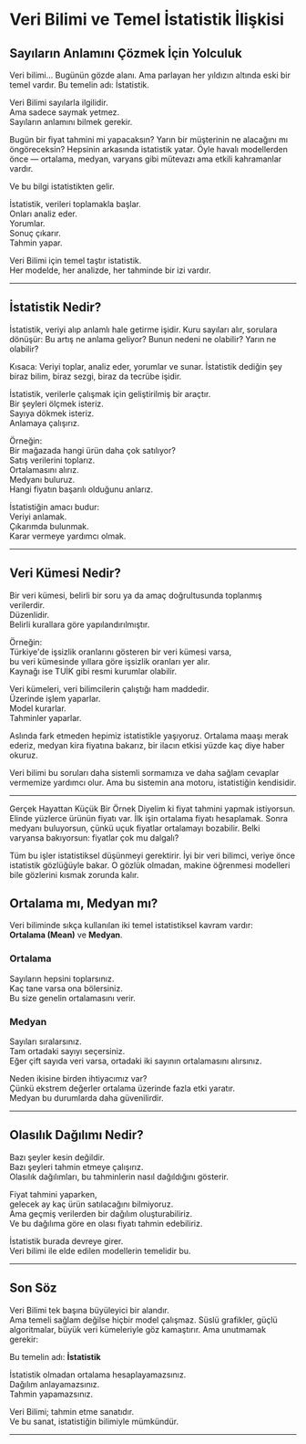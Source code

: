 # Veri Bilimi ve Temel İstatistik İlişkisi

## Sayıların Anlamını Çözmek İçin Yolculuk

Veri bilimi…
Bugünün gözde alanı.
Ama parlayan her yıldızın altında eski bir temel vardır.
Bu temelin adı: İstatistik.

Veri Bilimi sayılarla ilgilidir.  
Ama sadece saymak yetmez.  
Sayıların anlamını bilmek gerekir.  

Bugün bir fiyat tahmini mi yapacaksın?
Yarın bir müşterinin ne alacağını mı öngöreceksin?
Hepsinin arkasında istatistik yatar.
Öyle havalı modellerden önce — ortalama, medyan, varyans gibi mütevazı ama etkili kahramanlar vardır.

Ve bu bilgi istatistikten gelir.

İstatistik, verileri toplamakla başlar.  
Onları analiz eder.  
Yorumlar.  
Sonuç çıkarır.  
Tahmin yapar.  

Veri Bilimi için temel taştır istatistik.  
Her modelde, her analizde, her tahminde bir izi vardır.

---

## İstatistik Nedir?

İstatistik, veriyi alıp anlamlı hale getirme işidir.
Kuru sayıları alır, sorulara dönüşür:
Bu artış ne anlama geliyor?
Bunun nedeni ne olabilir?
Yarın ne olabilir?

Kısaca:
Veriyi toplar, analiz eder, yorumlar ve sunar.
İstatistik dediğin şey biraz bilim, biraz sezgi, biraz da tecrübe işidir.

İstatistik, verilerle çalışmak için geliştirilmiş bir araçtır.  
Bir şeyleri ölçmek isteriz.  
Sayıya dökmek isteriz.  
Anlamaya çalışırız.

Örneğin:  
Bir mağazada hangi ürün daha çok satılıyor?  
Satış verilerini toplarız.  
Ortalamasını alırız.  
Medyanı buluruz.  
Hangi fiyatın başarılı olduğunu anlarız.

İstatistiğin amacı budur:  
Veriyi anlamak.  
Çıkarımda bulunmak.  
Karar vermeye yardımcı olmak.

---

## Veri Kümesi Nedir?

Bir veri kümesi, belirli bir soru ya da amaç doğrultusunda toplanmış verilerdir.  
Düzenlidir.  
Belirli kurallara göre yapılandırılmıştır.

Örneğin:  
Türkiye'de işsizlik oranlarını gösteren bir veri kümesi varsa,  
bu veri kümesinde yıllara göre işsizlik oranları yer alır.  
Kaynağı ise TUİK gibi resmi kurumlar olabilir.

Veri kümeleri, veri bilimcilerin çalıştığı ham maddedir.  
Üzerinde işlem yaparlar.  
Model kurarlar.  
Tahminler yaparlar.

Aslında fark etmeden hepimiz istatistikle yaşıyoruz.
Ortalama maaşı merak ederiz, medyan kira fiyatına bakarız, bir ilacın etkisi yüzde kaç diye haber okuruz.

Veri bilimi bu soruları daha sistemli sormamıza ve daha sağlam cevaplar vermemize yardımcı olur.
Ama bu sistemin ana motoru, istatistiğin kendisidir.

---
Gerçek Hayattan Küçük Bir Örnek
Diyelim ki fiyat tahmini yapmak istiyorsun.
Elinde yüzlerce ürünün fiyatı var.
İlk işin ortalama fiyatı hesaplamak.
Sonra medyanı buluyorsun, çünkü uçuk fiyatlar ortalamayı bozabilir.
Belki varyansa bakıyorsun: fiyatlar çok mu dalgalı?

Tüm bu işler istatistiksel düşünmeyi gerektirir.
İyi bir veri bilimci, veriye önce istatistik gözlüğüyle bakar.
O gözlük olmadan, makine öğrenmesi modelleri bile gözlerini kısmak zorunda kalır.

## Ortalama mı, Medyan mı?

Veri biliminde sıkça kullanılan iki temel istatistiksel kavram vardır:  
**Ortalama (Mean)** ve **Medyan**.

### Ortalama  
Sayıların hepsini toplarsınız.  
Kaç tane varsa ona bölersiniz.  
Bu size genelin ortalamasını verir.

### Medyan  
Sayıları sıralarsınız.  
Tam ortadaki sayıyı seçersiniz.  
Eğer çift sayıda veri varsa, ortadaki iki sayının ortalamasını alırsınız.

Neden ikisine birden ihtiyacımız var?  
Çünkü ekstrem değerler ortalama üzerinde fazla etki yaratır.  
Medyan bu durumlarda daha güvenilirdir.

---

## Olasılık Dağılımı Nedir?

Bazı şeyler kesin değildir.  
Bazı şeyleri tahmin etmeye çalışırız.  
Olasılık dağılımları, bu tahminlerin nasıl dağıldığını gösterir.

Fiyat tahmini yaparken,  
gelecek ay kaç ürün satılacağını bilmiyoruz.  
Ama geçmiş verilerden bir dağılım oluşturabiliriz.  
Ve bu dağılıma göre en olası fiyatı tahmin edebiliriz.

İstatistik burada devreye girer.  
Veri bilimi ile elde edilen modellerin temelidir bu.

---

## Son Söz

Veri Bilimi tek başına büyüleyici bir alandır.  
Ama temeli sağlam değilse hiçbir model çalışmaz. 
Süslü grafikler, güçlü algoritmalar, büyük veri kümeleriyle göz kamaştırır.
Ama unutmamak gerekir:  

Bu temelin adı: **İstatistik**  

İstatistik olmadan ortalama hesaplayamazsınız.  
Dağılım anlayamazsınız.  
Tahmin yapamazsınız.

Veri Bilimi; tahmin etme sanatıdır.  
Ve bu sanat, istatistiğin bilimiyle mümkündür.

---

